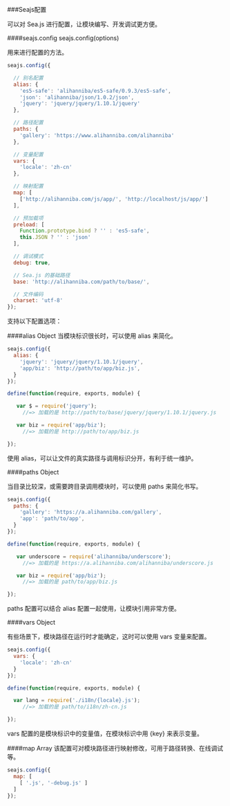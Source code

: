 ###Seajs配置

可以对 Sea.js 进行配置，让模块编写、开发调试更方便。

####seajs.config seajs.config(options)

用来进行配置的方法。

```js
seajs.config({

  // 别名配置
  alias: {
    'es5-safe': 'alihanniba/es5-safe/0.9.3/es5-safe',
    'json': 'alihanniba/json/1.0.2/json',
    'jquery': 'jquery/jquery/1.10.1/jquery'
  },

  // 路径配置
  paths: {
    'gallery': 'https://www.alihanniba.com/alihanniba'
  },

  // 变量配置
  vars: {
    'locale': 'zh-cn'
  },

  // 映射配置
  map: [
    ['http://alihanniba.com/js/app/', 'http://localhost/js/app/']
  ],

  // 预加载项
  preload: [
    Function.prototype.bind ? '' : 'es5-safe',
    this.JSON ? '' : 'json'
  ],

  // 调试模式
  debug: true,

  // Sea.js 的基础路径
  base: 'http://alihanniba.com/path/to/base/',

  // 文件编码
  charset: 'utf-8'
});
```

支持以下配置选项：

####alias Object
当模块标识很长时，可以使用 alias 来简化。

```js
seajs.config({
  alias: {
    'jquery': 'jquery/jquery/1.10.1/jquery',
    'app/biz': 'http://path/to/app/biz.js',
  }
});
```

```js
define(function(require, exports, module) {

   var $ = require('jquery');
     //=> 加载的是 http://path/to/base/jquery/jquery/1.10.1/jquery.js

   var biz = require('app/biz');
     //=> 加载的是 http://path/to/app/biz.js

});
```

使用 alias，可以让文件的真实路径与调用标识分开，有利于统一维护。

####paths Object

当目录比较深，或需要跨目录调用模块时，可以使用 paths 来简化书写。

```js
seajs.config({
  paths: {
    'gallery': 'https://a.alihanniba.com/gallery',
    'app': 'path/to/app',
  }
});
```

```js
define(function(require, exports, module) {

   var underscore = require('alihanniba/underscore');
     //=> 加载的是 https://a.alihanniba.com/alihanniba/underscore.js

   var biz = require('app/biz');
     //=> 加载的是 path/to/app/biz.js

});
```

paths 配置可以结合 alias 配置一起使用，让模块引用非常方便。

####vars Object

有些场景下，模块路径在运行时才能确定，这时可以使用 vars 变量来配置。

```js
seajs.config({
  vars: {
    'locale': 'zh-cn'
  }
});
```

```js
define(function(require, exports, module) {

  var lang = require('./i18n/{locale}.js');
     //=> 加载的是 path/to/i18n/zh-cn.js

});
```

vars 配置的是模块标识中的变量值，在模块标识中用 {key} 来表示变量。

####map Array
该配置可对模块路径进行映射修改，可用于路径转换、在线调试等。

```js
seajs.config({
  map: [
    [ '.js', '-debug.js' ]
  ]
});
```


















